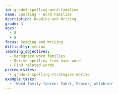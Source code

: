 ```yaml
---
id: grade3-spelling-word-families
name: Spelling - Word Families
description: Reading and Writing
grade: 3
ages:
  - 8
  - 9
focus: Reading and Writing
difficulty: medium
learning_objectives:
  - Recognize word families
  - Derive spelling from base word
  - Find related words
prerequisites:
  - grade-2-spelling-strategies-derive
example_tasks:
  - 'Word family fahren: Fahrt, Fahrer, abfahren'
---
```



